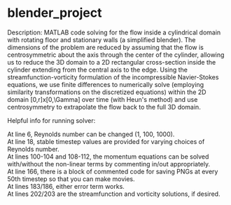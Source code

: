 # blender_project

Description:  MATLAB code solving for the flow inside a cylindrical domain with rotating floor and stationary walls (a simplified blender). The dimensions of the problem are reduced by assuming that the flow is centrosymmetric about the axis through the center of the cylinder, allowing us to reduce the 3D domain to a 2D rectangular cross-section inside the cylinder extending from the central axis to the edge. Using the streamfunction-vorticity formulation of the incompressible Navier-Stokes equations, we use finite differences to numerically solve (employing similarity transformations on the discretized equations) within the 2D domain [0,r]x[0,\Gamma] over time (with Heun's method) and use centrosymmetry to extrapolate the flow back to the full 3D domain.  


Helpful info for running solver:  

   At line 6, Reynolds number can be changed (1, 100, 1000).  
   At line 18, stable timestep values are provided for varying choices of Reynolds number.  
   At lines 100-104 and 108-112, the momentum equations can be solved with/without the non-linear terms by commenting in/out appropriately.  
   At line 166, there is a block of commented code for saving PNGs at every 50th timestep so that you can make movies.  
   At lines 183/186, either error term works.  
   At lines 202/203 are the streamfunction and vorticity solutions, if desired.  
